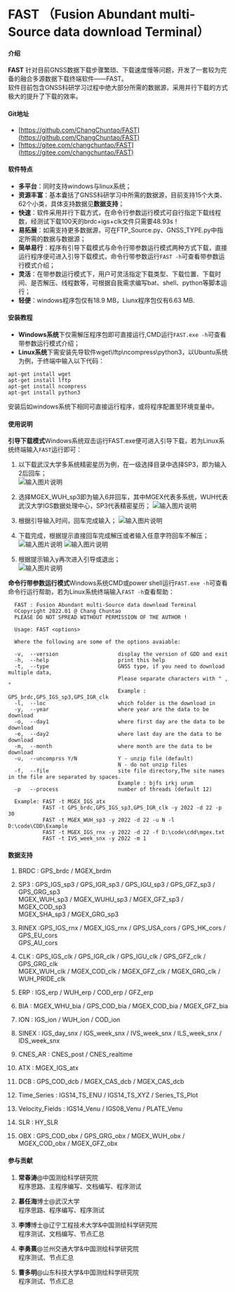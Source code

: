 # FAST （Fusion Abundant multi-Source data download Terminal）

#### 介绍
**FAST**
针对目前GNSS数据下载步骤繁琐、下载速度慢等问题，开发了一套较为完备的融合多源数据下载终端软件——FAST。  
软件目前包含GNSS科研学习过程中绝大部分所需的数据源，采用并行下载的方式极大的提升了下载的效率。

#### Git地址
- [https://github.com/ChangChuntao/FAST](https://github.com/ChangChuntao/FAST)
- [https://gitee.com/changchuntao/FAST](https://gitee.com/changchuntao/FAST)


#### 软件特点
- **多平台**：同时支持windows与linux系统；
- **资源丰富**：基本囊括了GNSS科研学习中所需的数据源，目前支持15个大类、62个小类，具体支持数据见**数据支持**；
- **快速**：软件采用并行下载方式，在命令行参数运行模式可自行指定下载线程数，经测试下载100天的brdc+igs+clk文件只需要48.93s！
- **易拓展**：如需支持更多数据源，可在FTP_Source.py、GNSS_TYPE.py中指定所需的数据与数据源；
- **简单易行**：程序有引导下载模式与命令行带参数运行模式两种方式下载，直接运行程序便可进入引导下载模式，命令行带参数运行`FAST -h`可查看带参数运行模式介绍；
- **灵活**：在带参数运行模式下，用户可灵活指定下载类型、下载位置、下载时间、是否解压、线程数等，可根据自我需求编写bat、shell、python等脚本运行；
- **轻便**：windows程序包仅有18.9 MB，Liunx程序包仅有6.63 MB.


#### 安装教程
- **Windows系统**下仅需解压程序包即可直接运行,CMD运行`FAST.exe -h`可查看带参数运行模式介绍；
- **Linux系统**下需安装先导软件wget\lftp\ncompress\python3，以Ubuntu系统为例，于终端中输入以下代码：  

```
apt-get install wget
apt-get install lftp
apt-get install ncompress
apt-get install python3
```
安装后如windows系统下相同可直接运行程序，或将程序配置至环境变量中。

#### 使用说明

**引导下载模式**Windows系统双击运行FAST.exe便可进入引导下载，若为Linux系统终端输入`FAST`运行即可：  
1.  以下载武汉大学多系统精密星历为例，在一级选择目录中选择SP3，即为输入2后回车；  
![输入图片说明](Windows/RUN_image/%E5%BC%95%E5%AF%BC%E4%B8%BB%E7%9B%AE%E5%BD%95.png)
  
2.  选择MGEX_WUH_sp3即为输入6并回车，其中MGEX代表多系统，WUH代表武汉大学IGS数据处理中心，SP3代表精密星历；
![输入图片说明](Windows/RUN_image/%E5%BC%95%E5%AF%BC%E4%BA%8C%E7%BA%A7%E7%9B%AE%E5%BD%95.png)  
  
3.  根据引导输入时间，回车完成输入；
![输入图片说明](Windows/RUN_image/%E8%BE%93%E5%85%A5%E6%97%B6%E9%97%B4.png)

4.  下载完成，根据提示直接回车完成解压或者输入任意字符回车不解压；
![输入图片说明](Windows/RUN_image/%E8%A7%A3%E5%8E%8B.png)
![输入图片说明](Windows/RUN_image/%E4%B8%8B%E8%BD%BD%E5%AE%8C%E6%88%90.png)  

5.  根据提示输入y再次进入引导或退出；  
![输入图片说明](Windows/RUN_image/%E5%86%8D%E6%AC%A1%E5%BC%95%E5%AF%BC.png)
  
**命令行带参数运行模式**Windows系统CMD或power shell运行`FAST.exe -h`可查看命令行运行帮助，若为Linux系统终端输入`FAST -h`查看帮助：  
```
  FAST : Fusion Abundant multi-Source data download Terminal
  ©Copyright 2022.01 @ Chang Chuntao
  PLEASE DO NOT SPREAD WITHOUT PERMISSION OF THE AUTHOR !

  Usage: FAST <options>

  Where the following are some of the options avaiable:

  -v,  --version                   display the version of GDD and exit
  -h,  --help                      print this help
  -t,  --type                      GNSS type, if you need to download multiple data,
                                   Please separate characters with " , "
                                   Example : GPS_brdc,GPS_IGS_sp3,GPS_IGR_clk
  -l,  --loc                       which folder is the download in
  -y,  --year                      where year are the data to be download
  -o,  --day1                      where first day are the data to be download
  -e,  --day2                      where last day are the data to be download
  -m,  --month                     where month are the data to be download
  -u,  --uncomprss Y/N             Y - unzip file (default)
                                   N - do not unzip files
  -f,  --file                      site file directory,The site names in the file are separated by spaces.
                                   Example : bjfs irkj urum
  -p   --process                   number of threads (default 12)

  Example: FAST -t MGEX_IGS_atx
           FAST -t GPS_brdc,GPS_IGS_sp3,GPS_IGR_clk -y 2022 -d 22 -p 30
           FAST -t MGEX_WUH_sp3 -y 2022 -d 22 -u N -l D:\code\CDD\Example
           FAST -t MGEX_IGS_rnx -y 2022 -d 22 -f D:\code\cdd\mgex.txt
           FAST -t IVS_week_snx -y 2022 -m 1
```


#### 数据支持

1.  BRDC : GPS_brdc / MGEX_brdm  
  
2.  SP3 : GPS_IGS_sp3 / GPS_IGR_sp3 / GPS_IGU_sp3 / GPS_GFZ_sp3 / GPS_GRG_sp3   
    MGEX_WUH_sp3 / MGEX_WUHU_sp3 / MGEX_GFZ_sp3 / MGEX_COD_sp3  
    MGEX_SHA_sp3 / MGEX_GRG_sp3

3.  RINEX :GPS_IGS_rnx / MGEX_IGS_rnx / GPS_USA_cors / GPS_HK_cors / GPS_EU_cors  
    GPS_AU_cors

4.  CLK : GPS_IGS_clk / GPS_IGR_clk / GPS_IGU_clk / GPS_GFZ_clk / GPS_GRG_clk   
    MGEX_WUH_clk / MGEX_COD_clk / MGEX_GFZ_clk / MGEX_GRG_clk / WUH_PRIDE_clk

5.  ERP : IGS_erp / WUH_erp / COD_erp / GFZ_erp

6.  BIA : MGEX_WHU_bia / GPS_COD_bia / MGEX_COD_bia / MGEX_GFZ_bia

7.  ION : IGS_ion / WUH_ion / COD_ion

8.  SINEX : IGS_day_snx / IGS_week_snx / IVS_week_snx / ILS_week_snx / IDS_week_snx

9.  CNES_AR : CNES_post / CNES_realtime

10. ATX : MGEX_IGS_atx

11. DCB : GPS_COD_dcb / MGEX_CAS_dcb / MGEX_CAS_dcb  

12. Time_Series : IGS14_TS_ENU / IGS14_TS_XYZ / Series_TS_Plot  

13. Velocity_Fields : IGS14_Venu / IGS08_Venu / PLATE_Venu  

14. SLR : HY_SLR  

15. OBX : GPS_COD_obx / GPS_GRG_obx / MGEX_WUH_obx / MGEX_COD_obx / MGEX_GFZ_obx

#### 参与贡献

1.  **常春涛**@中国测绘科学研究院  
    程序思路、主程序编写、文档编写、程序测试

2.  **慕任海**博士@武汉大学  
    程序思路、程序编写、程序测试

3.  **李博**博士@辽宁工程技术大学&中国测绘科学研究院  
    程序测试、文档编写、节点汇总

4.  **李勇熹**@兰州交通大学&中国测绘科学研究院  
    程序测试、节点汇总

5.  **曹多明**@山东科技大学&中国测绘科学研究院  
    程序测试、节点汇总